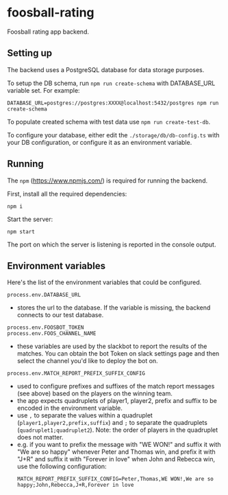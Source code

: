 # foosball-rating

Foosball rating app backend.

## Setting up

The backend uses a PostgreSQL database for data storage purposes.

To setup the DB schema, run `npm run create-schema` with DATABASE_URL variable set. For example:
```
DATABASE_URL=postgres://postgres:XXXX@localhost:5432/postgres npm run create-schema
```

To populate created schema with test data use `npm run create-test-db`.

To configure your database, either edit the `./storage/db/db-config.ts` with your DB configuration, or configure it as an environment variable.


## Running

The `npm` (https://www.npmjs.com/) is required for running the backend.

First, install all the required dependencies:

```
npm i
```

Start the server:
```
npm start
```

The port on which the server is listening is reported in the console output.

## Environment variables

Here's the list of the environment variables that could be configured.

```
process.env.DATABASE_URL
```
- stores the url to the database. If the variable is missing, the backend connects to our test database.

```
process.env.FOOSBOT_TOKEN
process.env.FOOS_CHANNEL_NAME
```
- these variables are used by the slackbot to report the results of the matches. You can obtain the bot Token on slack settings page and then select the channel you'd like to deploy the bot on.

```
process.env.MATCH_REPORT_PREFIX_SUFFIX_CONFIG
```
- used to configure prefixes and suffixes of the match report messages (see above) based on the players on the winning team.
- the app expects quadruplets of player1, player2, prefix and suffix to be encoded in the environment variable.
- use `,` to separate the values within a quadruplet (`player1,player2,prefix,suffix`) and `;` to separate the quadruplets (`quadruplet1;quadruplet2`). Note: the order of players in the quadruplet does not matter.
- e.g. if you want to prefix the message with "WE WON!" and suffix it with "We are so happy" whenever Peter and Thomas win, and prefix it with "J+R" and suffix it with "Forever in love" when John and Rebecca win, use the following configuration:
  ```
  MATCH_REPORT_PREFIX_SUFFIX_CONFIG=Peter,Thomas,WE WON!,We are so happy;John,Rebecca,J+R,Forever in love
  ```
